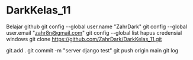 # DarkKelas_11
Belajar github 
git config --global user.name "ZahrDark"
git config --global user.email "zahr8n@gmail.com"
git config --global list
hapus credensial windows
git clone https://github.com/ZahrDark/DarkKelas_11.git

git.add . 
git commit -m "server django test"
git push origin main
git log